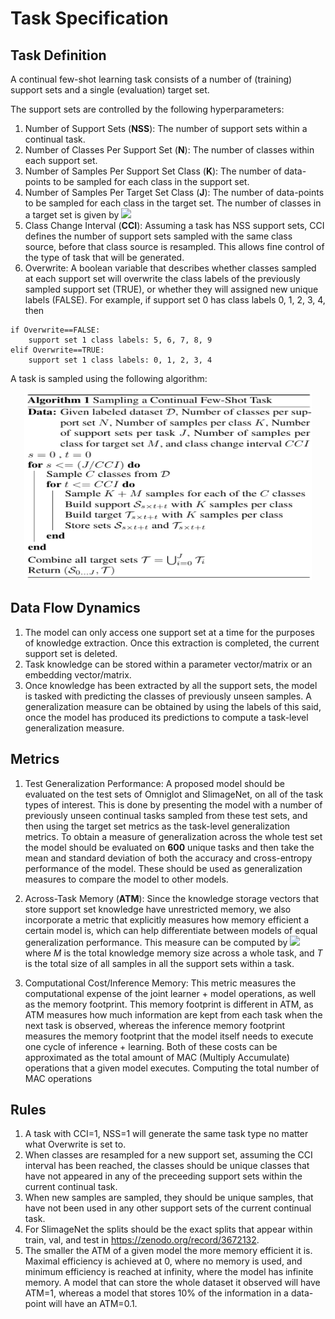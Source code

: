 # Task Specification

## Task Definition

A continual few-shot learning task consists of a number of (training) support sets and a single (evaluation) target set.

The support sets are controlled by the following hyperparameters:

1. Number of Support Sets (**NSS**): The number of support sets within a continual task.
2. Number of Classes Per Support Set (**N**): The number of classes within each support set.
3. Number of Samples Per Support Set Class (**K**): The number of data-points to be sampled for each class in the support set.
4. Number of Samples Per Target Set Class (**J**): The number of data-points to be sampled for each class in the target set. The number of classes in a target set is given by  <img src="https://render.githubusercontent.com/render/math?math=$\dfrac{NSS\times N}{CCI}$">
5. Class Change Interval (**CCI**): Assuming a task has NSS support sets, CCI defines the number of support sets 
sampled with the same class source, before that class source is resampled. This allows fine control of the type of task that will be generated.
6. Overwrite: A boolean variable that describes whether classes sampled at each support set will overwrite the class labels of the previously sampled support set (TRUE), or whether they will assigned new unique labels (FALSE).
For example, if support set 0 has class labels 0, 1, 2, 3, 4, then 
```
if Overwrite==FALSE: 
    support set 1 class labels: 5, 6, 7, 8, 9
elif Overwrite==TRUE:
    support set 1 class labels: 0, 1, 2, 3, 4
```
A task is sampled using the following algorithm:

<p align="center">
  <img width="460" height="300" src="https://github.com/AntreasAntoniou/FewShotContinualLearning/blob/master/materials/task_sampling_algorithm.png">
</p>


## Data Flow Dynamics

1. The model can only access one support set at a time for the purposes of knowledge extraction. 
Once this extraction is completed, the current support set is deleted. 
2. Task knowledge can be stored within a parameter vector/matrix or an embedding vector/matrix.
3. Once knowledge has been extracted by all the support sets, the model is tasked with predicting the classes of 
previously unseen samples. A generalization measure can be obtained by using the labels of this said, once the model
 has produced its predictions to compute a task-level generalization measure.
 
## Metrics

1. Test Generalization Performance: A proposed model should be evaluated on the test sets of Omniglot and SlimageNet, on all of the task
types of interest. This is done by presenting the model with a number of previously unseen continual tasks sampled from these test sets, and then
using the target set metrics as the task-level generalization metrics. To obtain a measure of generalization across the whole test set the model
should be evaluated on **600** unique tasks and then take the mean and standard deviation of both the accuracy and cross-entropy performance of the model.
These should be used as generalization measures to compare the model to other models.

2. Across-Task Memory (**ATM**): Since the knowledge storage vectors that store support set knowledge have unrestricted memory, we also incorporate
a metric that explicitly measures how memory efficient a certain model is, which can help differentiate between models of equal generalization performance.
This measure can be computed by <img src="https://render.githubusercontent.com/render/math?math=$\dfrac{M}{T}$"> 
where *M* is the total knowledge memory size across a whole task, and 
*T* is the total size of all samples in all the support sets within a task.  

3. Computational Cost/Inference Memory: This metric measures the computational expense of the joint learner + model operations, as well as the memory footprint. This memory footprint is different in ATM, as ATM measures how much information are kept from each task when the next task is observed, whereas the inference memory footprint measures the memory footprint that the model itself needs to execute one cycle of inference + learning. Both of these costs can be approximated as the total amount of MAC (Multiply Accumulate) operations that a given model executes. Computing the total number of MAC operations  

## Rules

1. A task with CCI=1, NSS=1 will generate the same task type no matter what Overwrite is set to. 
2. When classes are resampled for a new support set, assuming the CCI interval has been reached, the classes should be unique classes that have not appeared in any of the preceeding support sets within the current continual task.
3. When new samples are sampled, they should be unique samples, that have not been used in any other support sets of the current continual task.
4. For SlimageNet the splits should be the exact splits that appear within train, val, and test in https://zenodo.org/record/3672132.
5. The smaller the ATM of a given model the more memory efficient it is. Maximal efficiency is achieved at 0, where no memory is used, and minimum efficiency is reached at infinity, where the model has infinite memory. A model that can store the whole dataset it observed will have ATM=1, whereas a model that stores 10% of the information in a data-point will have an ATM=0.1.
